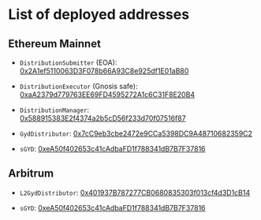 # List of deployed addresses

## Ethereum Mainnet

* `DistributionSubmitter` (EOA): [0x2A1ef5110063D3F078b66A93C8e925df1E01aB80](https://etherscan.io/address/0x2A1ef5110063D3F078b66A93C8e925df1E01aB80)

* `DistributionExecutor` (Gnosis safe): [0xaA2379d779763EE69FD4595272A1c6C31F8E20B4](https://etherscan.io/address/0xaA2379d779763EE69FD4595272A1c6C31F8E20B4)

* `DistributionManager`: [0x588915383E2f4374a2b5cD56f233d70f07516f87](https://etherscan.io/address/0x588915383E2f4374a2b5cD56f233d70f07516f87)

* `GydDistributor`: [0x7cC9eb3cbe2472e9CCa5398DC9A48710682359C2](https://etherscan.io/address/0x7cC9eb3cbe2472e9CCa5398DC9A48710682359C2)

* `sGYD`: [0xeA50f402653c41cAdbaFD1f788341dB7B7F37816](https://etherscan.io/address/0xeA50f402653c41cAdbaFD1f788341dB7B7F37816)

## Arbitrum


* `L2GydDistributor`: [0x401937B787277CB0680835303f013cf4d3D1cB14](https://arbiscan.io/address/0x401937B787277CB0680835303f013cf4d3D1cB14)

* `sGYD`: [0xeA50f402653c41cAdbaFD1f788341dB7B7F37816](https://arbiscan.io/address/0xeA50f402653c41cAdbaFD1f788341dB7B7F37816)
